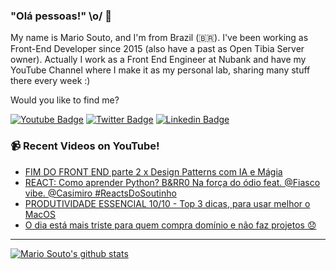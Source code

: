 ### "Olá pessoas!" \o/ 👋

My name is Mario Souto, and I'm from Brazil (🇧🇷). I've been working as Front-End Developer since 2015 (also have a past as Open Tibia Server owner). Actually I work as a Front End Engineer at Nubank and have my YouTube Channel where I make it as my personal lab, sharing many stuff there every week :)

Would you like to find me?

[![Youtube Badge](https://img.shields.io/badge/-Youtube-FF0000?style=flat-square&labelColor=FF0000&logo=youtube&logoColor=white&link=https://youtube.com/c/DevSoutinho)](https://youtube.com/c/DevSoutinho)
[![Twitter Badge](https://img.shields.io/badge/-Twitter-1ca0f1?style=flat-square&labelColor=1ca0f1&logo=twitter&logoColor=white&link=https://twitter.com/omariosouto)](https://twitter.com/omariosouto)
[![Linkedin Badge](https://img.shields.io/badge/-LinkedIn-blue?style=flat-square&logo=Linkedin&logoColor=white&link=https://www.linkedin.com/in/omariosouto)](https://www.linkedin.com/in/omariosouto)

### 📹 Recent Videos on YouTube!

<!-- YOUTUBE:START -->
- [FIM DO FRONT END parte 2 x Design Patterns com IA e Mágia](https://www.youtube.com/watch?v=ECkTaA-H1YQ)
- [REACT: Como aprender Python? B&amp;RR0 Na força do ódio feat. @Fiasco vibe. @Casimiro #ReactsDoSoutinho](https://www.youtube.com/watch?v=8ZJ8gomM1CE)
- [PRODUTIVIDADE ESSENCIAL 10/10 - Top 3 dicas, para usar melhor o MacOS](https://www.youtube.com/watch?v=XsHS4qF_xMQ)
- [O dia está mais triste para quem compra domínio e não faz projetos 😞](https://www.youtube.com/watch?v=t_VDxAp979A)
<!-- YOUTUBE:END -->

____


[![Mario Souto's github stats](https://github-readme-stats.vercel.app/api?username=omariosouto&theme=dark&show_icons=true&count_private=true)](https://github.com/omariosouto)
